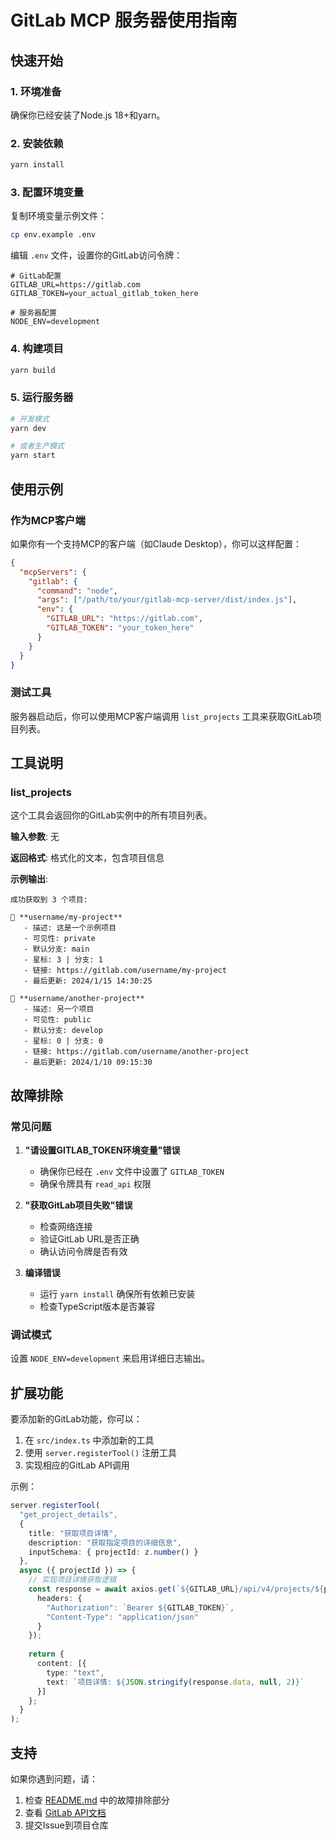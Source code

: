 # GitLab MCP 服务器使用指南

## 快速开始

### 1. 环境准备

确保你已经安装了Node.js 18+和yarn。

### 2. 安装依赖

```bash
yarn install
```

### 3. 配置环境变量

复制环境变量示例文件：

```bash
cp env.example .env
```

编辑 `.env` 文件，设置你的GitLab访问令牌：

```env
# GitLab配置
GITLAB_URL=https://gitlab.com
GITLAB_TOKEN=your_actual_gitlab_token_here

# 服务器配置
NODE_ENV=development
```

### 4. 构建项目

```bash
yarn build
```

### 5. 运行服务器

```bash
# 开发模式
yarn dev

# 或者生产模式
yarn start
```

## 使用示例

### 作为MCP客户端

如果你有一个支持MCP的客户端（如Claude Desktop），你可以这样配置：

```json
{
  "mcpServers": {
    "gitlab": {
      "command": "node",
      "args": ["/path/to/your/gitlab-mcp-server/dist/index.js"],
      "env": {
        "GITLAB_URL": "https://gitlab.com",
        "GITLAB_TOKEN": "your_token_here"
      }
    }
  }
}
```

### 测试工具

服务器启动后，你可以使用MCP客户端调用 `list_projects` 工具来获取GitLab项目列表。

## 工具说明

### list_projects

这个工具会返回你的GitLab实例中的所有项目列表。

**输入参数**: 无

**返回格式**: 格式化的文本，包含项目信息

**示例输出**:
```
成功获取到 3 个项目:

📁 **username/my-project**
   - 描述: 这是一个示例项目
   - 可见性: private
   - 默认分支: main
   - 星标: 3 | 分支: 1
   - 链接: https://gitlab.com/username/my-project
   - 最后更新: 2024/1/15 14:30:25

📁 **username/another-project**
   - 描述: 另一个项目
   - 可见性: public
   - 默认分支: develop
   - 星标: 0 | 分支: 0
   - 链接: https://gitlab.com/username/another-project
   - 最后更新: 2024/1/10 09:15:30
```

## 故障排除

### 常见问题

1. **"请设置GITLAB_TOKEN环境变量"错误**
   - 确保你已经在 `.env` 文件中设置了 `GITLAB_TOKEN`
   - 确保令牌具有 `read_api` 权限

2. **"获取GitLab项目失败"错误**
   - 检查网络连接
   - 验证GitLab URL是否正确
   - 确认访问令牌是否有效

3. **编译错误**
   - 运行 `yarn install` 确保所有依赖已安装
   - 检查TypeScript版本是否兼容

### 调试模式

设置 `NODE_ENV=development` 来启用详细日志输出。

## 扩展功能

要添加新的GitLab功能，你可以：

1. 在 `src/index.ts` 中添加新的工具
2. 使用 `server.registerTool()` 注册工具
3. 实现相应的GitLab API调用

示例：

```typescript
server.registerTool(
  "get_project_details",
  {
    title: "获取项目详情",
    description: "获取指定项目的详细信息",
    inputSchema: { projectId: z.number() }
  },
  async ({ projectId }) => {
    // 实现项目详情获取逻辑
    const response = await axios.get(`${GITLAB_URL}/api/v4/projects/${projectId}`, {
      headers: {
        "Authorization": `Bearer ${GITLAB_TOKEN}`,
        "Content-Type": "application/json"
      }
    });
    
    return {
      content: [{
        type: "text",
        text: `项目详情: ${JSON.stringify(response.data, null, 2)}`
      }]
    };
  }
);
```

## 支持

如果你遇到问题，请：

1. 检查 [README.md](README.md) 中的故障排除部分
2. 查看 [GitLab API文档](https://docs.gitlab.com/ee/api/)
3. 提交Issue到项目仓库 